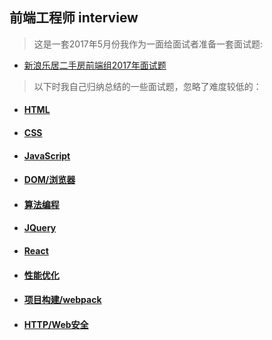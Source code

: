 ## 前端工程师 interview

> 这是一套2017年5月份我作为一面给面试者准备一套面试题:

- [新浪乐居二手房前端组2017年面试题](./mine) 

> 以下时我自己归纳总结的一些面试题，忽略了难度较低的：

- #### [HTML](./html)

- #### [CSS](./css)

- #### [JavaScript](./javascript)

- #### [DOM/浏览器](./dom) 

- #### [算法编程](./algorithm)

- #### [JQuery](./jquery)

- #### [React](./react)

- #### [性能优化](./performance)

- #### [项目构建/webpack](./webpack)

- #### [HTTP/Web安全](./http)



